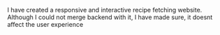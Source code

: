 I have created a responsive and interactive recipe fetching website. Although I could not merge backend with it, I have made sure, it doesnt affect the user experience

 
 
